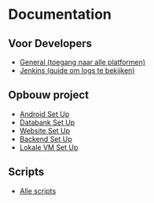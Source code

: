 # Documentation

## Voor Developers

* [General (toegang naar alle platformen)](ForDevelopers_General.md)
* [Jenkins (guide om logs te bekijken)](ForDevelopers_Jenkins.md)

## Opbouw project

* [Android Set Up](Android.md)
* [Databank Set Up](Databank.md)
* [Website Set Up]()
* [Backend Set Up]()
* [Lokale VM Set Up](SetUpLocalVM.md)

## Scripts

* [Alle scripts](../scripts/)
